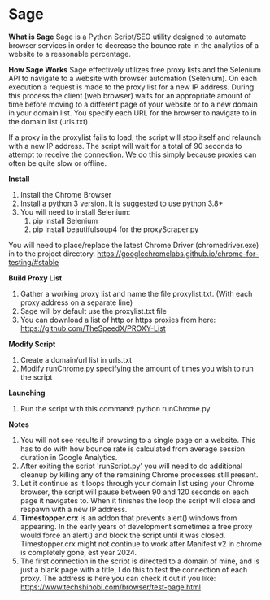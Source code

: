 # Sage

**What is Sage**
Sage is a Python Script/SEO utility designed to automate browser services in order to decrease the bounce rate in the analytics of a website to a reasonable percentage.

**How Sage Works**
Sage effectively utilizes free proxy lists and the Selenium API to navigate to a website with browser automation (Selenium). On each execution a request is made to the proxy list for a new IP address. During this process the client (web browser) waits for an appropriate amount of time before moving to a different page of your website or to a new domain in your domain list. You specify each URL for the browser to navigate to in the domain list (urls.txt).

If a proxy in the proxylist fails to load, the script will stop itself and relaunch with a new IP address. The script will wait for a total of 90 seconds to attempt to receive the connection. We do this simply because proxies can often be quite slow or offline.

**Install**
1) Install the Chrome Browser
2) Install a python 3 version. It is suggested to use python 3.8+
3) You will need to install Selenium:
	1) pip install Selenium
	2) pip install beautifulsoup4 for the proxyScraper.py 
	
You will need to place/replace the latest Chrome Driver (chromedriver.exe) in to the project directory. https://googlechromelabs.github.io/chrome-for-testing/#stable

**Build Proxy List**
1) Gather a working proxy list and name the file proxylist.txt. (With each proxy address on a separate line)
2) Sage will by default use the proxylist.txt file
3) You can download a list of http or https proxies from here: https://github.com/TheSpeedX/PROXY-List

**Modify Script**
1) Create a domain/url list in urls.txt
2) Modify runChrome.py specifying the amount of times you wish to run the script

**Launching**
1) Run the script with this command: python runChrome.py

**Notes**
1) You will not see results if browsing to a single page on a website. This has to do with how bounce rate is calculated from average session duration in Google Analytics.
2) After exiting the script 'runScript.py' you will need to do additional cleanup by killing any of the remaining Chrome processes still present.
3) Let it continue as it loops through your domain list using your Chrome browser, the script will pause between 90 and 120 seconds on each page it navigates to. When it finishes the loop the script will close and respawn with a new IP address.
4) **Timestopper.crx** is an addon that prevents alert() windows from appearing. In the early years of development sometimes a free proxy would force an alert() and block the script until it was closed. Timestopper.crx might not continue to work after Manifest v2 in chrome is completely gone, est year 2024.
5) The first connection in the script is directed to a domain of mine, and is just a blank page with a title, I do this to test the connection of each proxy. The address is here you can check it out if you like: https://www.techshinobi.com/browser/test-page.html 


